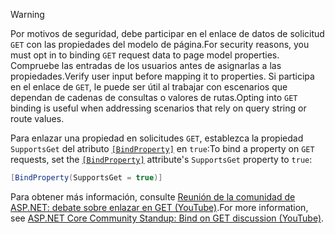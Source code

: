 > [!WARNING]
> <span data-ttu-id="edd49-101">Por motivos de seguridad, debe participar en el enlace de datos de solicitud `GET` con las propiedades del modelo de página.</span><span class="sxs-lookup"><span data-stu-id="edd49-101">For security reasons, you must opt in to binding `GET` request data to page model properties.</span></span> <span data-ttu-id="edd49-102">Compruebe las entradas de los usuarios antes de asignarlas a las propiedades.</span><span class="sxs-lookup"><span data-stu-id="edd49-102">Verify user input before mapping it to properties.</span></span> <span data-ttu-id="edd49-103">Si participa en el enlace de `GET`, le puede ser útil al trabajar con escenarios que dependan de cadenas de consultas o valores de rutas.</span><span class="sxs-lookup"><span data-stu-id="edd49-103">Opting into `GET` binding is useful when addressing scenarios that rely on query string or route values.</span></span>
>
> <span data-ttu-id="edd49-104">Para enlazar una propiedad en solicitudes `GET`, establezca la propiedad `SupportsGet` del atributo [`[BindProperty]`](xref:Microsoft.AspNetCore.Mvc.BindPropertyAttribute) en `true`:</span><span class="sxs-lookup"><span data-stu-id="edd49-104">To bind a property on `GET` requests, set the [`[BindProperty]`](xref:Microsoft.AspNetCore.Mvc.BindPropertyAttribute) attribute's `SupportsGet` property to `true`:</span></span>
>
> ```csharp
> [BindProperty(SupportsGet = true)]
> ```
>
> <span data-ttu-id="edd49-105">Para obtener más información, consulte [Reunión de la comunidad de ASP.NET: debate sobre enlazar en GET (YouTube)](https://www.youtube.com/watch?v=p7iHB9V-KVU&feature=youtu.be&t=54m27s).</span><span class="sxs-lookup"><span data-stu-id="edd49-105">For more information, see [ASP.NET Core Community Standup: Bind on GET discussion (YouTube)](https://www.youtube.com/watch?v=p7iHB9V-KVU&feature=youtu.be&t=54m27s).</span></span>
